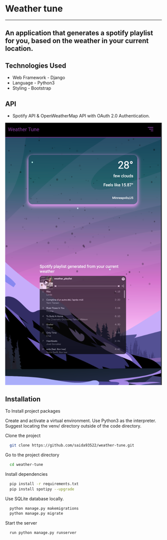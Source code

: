 # Weather tune

---

## An application that generates a spotify playlist for you, based on the weather in your current location.

## Technologies Used

- Web Framework - Django
- Language - Python3
- Styling - Bootstrap

## API

- Spotify API & OpenWeatherMap API with OAuth 2.0 Authentication.

![Alternate text](static/img/preview.png)

## Installation

To Install project packages

Create and activate a virtual environment. Use Python3 as the interpreter. Suggest locating the venv/ directory outside of the code directory.

Clone the project

```bash
  git clone https://github.com/saida93522/weather-tune.git
```

Go to the project directory

```bash
  cd weather-tune
```

Install dependencies

```bash
  pip install -r requirements.txt
  pip install spotipy --upgrade

```

Use SQLite database locally.

```bash
  python manage.py makemigrations
  python manage.py migrate
```

Start the server

```bash
  run python manage.py runserver
```
